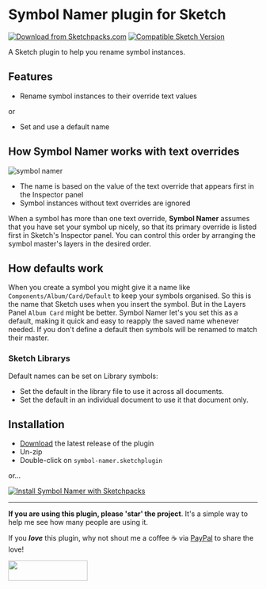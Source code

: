 # Symbol Namer plugin for Sketch
[![Download from Sketchpacks.com](https://badges.sketchpacks.com/plugins/com.gilesperry.symbol-namer/version.svg)](https://api.sketchpacks.com/v1/plugins/com.gilesperry.symbol-namer/download) [![Compatible Sketch Version](https://badges.sketchpacks.com/plugins/com.gilesperry.symbol-namer/compatibility.svg)](https://sketchpacks.com/perrysmotors/symbol-namer)

A Sketch plugin to help you rename symbol instances.

## Features
- Rename symbol instances to their override text values

or

- Set and use a default name

## How Symbol Namer works with text overrides

![symbol namer](https://user-images.githubusercontent.com/12557727/52470294-a5928b00-2b85-11e9-9a28-3e2321c75c72.gif)

- The name is based on the value of the text override that appears first in the Inspector panel
- Symbol instances without text overrides are ignored

When a symbol has more than one text override, **Symbol Namer** assumes that you have set your symbol up nicely, so that its primary override is listed first in Sketch's Inspector panel. You can control this order by arranging the symbol master's layers in the desired order.

## How defaults work
When you create a symbol you might give it a name like `Components/Album/Card/Default` to keep your symbols organised. So this is the name that Sketch uses when you insert the symbol. But in the Layers Panel `Album Card` might be better. Symbol Namer let's you set this as a default, making it quick and easy to reapply the saved name whenever needed. If you don't define a default then symbols will be renamed to match their master.

### Sketch Librarys
Default names can be set on Library symbols:

- Set the default in the library file to use it across all documents. 
- Set the default in an individual document to use it that document only.

## Installation

* [Download](../../releases/latest/download/symbol-namer.sketchplugin.zip) the latest release of the plugin
* Un-zip
* Double-click on `symbol-namer.sketchplugin`

or...

[![Install Symbol Namer with Sketchpacks](http://sketchpacks-com.s3.amazonaws.com/assets/badges/sketchpacks-badge-install.png "Install Symbol Namer with Sketchpacks")](https://sketchpacks.com/perrysmotors/symbol-namer/install)

---

**If you are using this plugin, please 'star' the project**. It's a simple way to help me see how many people are using it.

If you ***love*** this plugin, why not shout me a coffee ☕️ via [PayPal](https://www.paypal.me/perrysmotors/2) to share the love!

<a href="https://www.paypal.me/perrysmotors/2">
  <img width="160" height="41" src="https://user-images.githubusercontent.com/12557727/39295119-7e115bca-4935-11e8-9fe9-802d667ac22c.png">
</a>
